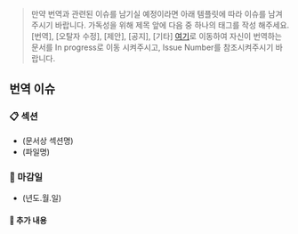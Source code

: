 > 만약 번역과 관련된 이슈를 남기실 예정이라면 아래 템플릿에 따라 이슈를 남겨주시기 바랍니다.
> 가독성을 위해 제목 앞에 다음 중 하나의 태그를 작성 해주세요. [번역], [오탈자 수정], [제안], [공지], [기타]
> [여기](https://github.com/solidity-korea/solidity-docs-kr/projects/1)로 이동하여 자신이 번역하는 문서를 In progress로 이동 시켜주시고, Issue Number를 참조시켜주시기 바랍니다.

## 번역 이슈
### :clipboard: 섹션
- (문서상 섹션명)
- (파일명)


### :date: 마감일
- (년도.월.일)


#### :speech_balloon: 추가 내용
